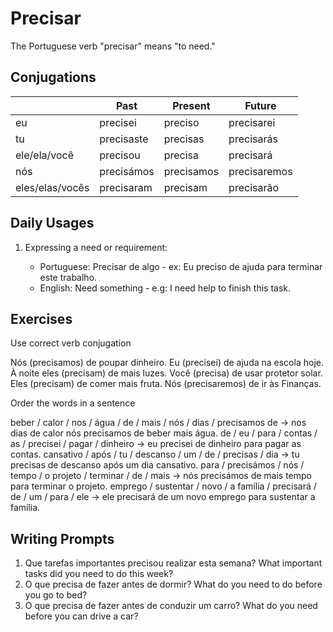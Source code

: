 # Precisar

The Portuguese verb "precisar" means "to need."

## Conjugations

|                 | Past       | Present    | Future       |
| --------------- | ---------- | ---------- | ------------ |
| eu              | precisei   | preciso    | precisarei   |
| tu              | precisaste | precisas   | precisarás   |
| ele/ela/você    | precisou   | precisa    | precisará    |
| nós             | precisámos | precisamos | precisaremos |
| eles/elas/vocês | precisaram | precisam   | precisarão   |

## Daily Usages

1. Expressing a need or requirement:

   - Portuguese: Precisar de algo - ex: Eu preciso de ajuda para terminar este trabalho.
   - English: Need something - e.g: I need help to finish this task.

## Exercises

Use correct verb conjugation

Nós (precisamos) de poupar dinheiro.
Eu (precisei) de ajuda na escola hoje.
À noite eles (precisam) de mais luzes.
Você (precisa) de usar protetor solar.
Eles (precisam) de comer mais fruta.
Nós (precisaremos) de ir às Finanças.

Order the words in a sentence

beber / calor / nos / água / de / mais / nós / dias / precisamos de -> nos dias de calor nós precisamos de beber mais água.
de / eu / para / contas / as / precisei / pagar / dinheiro -> eu precisei de dinheiro para pagar as contas.
cansativo / após / tu / descanso / um / de / precisas / dia -> tu precisas de descanso após um dia cansativo.
para / precisámos / nós / tempo / o projeto / terminar / de / mais -> nós precisámos de mais tempo para terminar o projeto.
emprego / sustentar / novo / a família / precisará / de / um / para / ele -> ele precisará de um novo emprego para sustentar a família.

## Writing Prompts

1. Que tarefas importantes precisou realizar esta semana? What important tasks did you need to do this week?
2. O que precisa de fazer antes de dormir? What do you need to do before you go to bed?
3. O que precisa de fazer antes de conduzir um carro? What do you need before you can drive a car?
